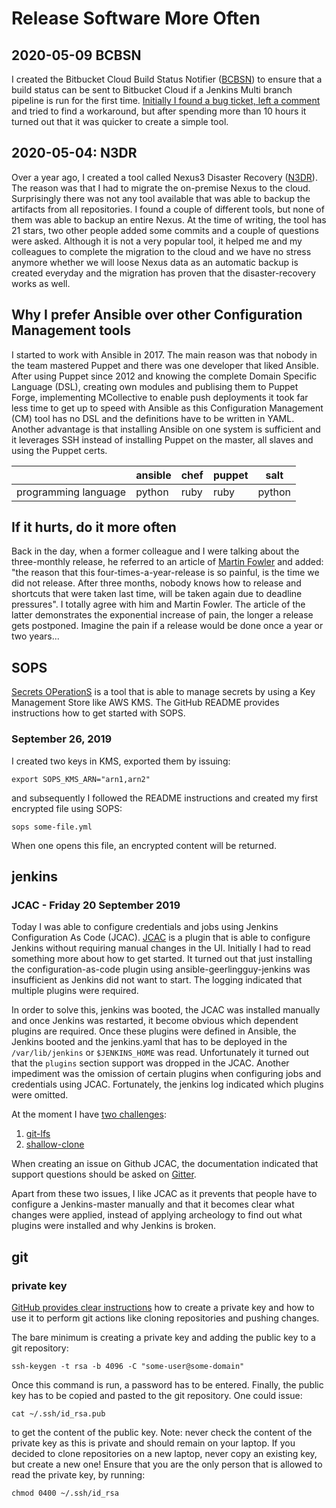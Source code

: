 # Release Software More Often

## 2020-05-09 BCBSN

I created the Bitbucket Cloud Build Status Notifier ([BCBSN](https://github.com/030/bcbsn)) to ensure that a build status can be sent to Bitbucket Cloud if a Jenkins Multi branch pipeline is run for the first time. [Initially I found a bug ticket, left a comment](https://issues.jenkins-ci.org/browse/JENKINS-40456) and tried to find a workaround, but after spending more than 10 hours it turned out that it was quicker to create a simple tool.

## 2020-05-04: N3DR

Over a year ago, I created a tool called Nexus3 Disaster Recovery ([N3DR](https://n3dr.releasesoftwaremoreoften.com/)). The reason was that I had to migrate the on-premise
Nexus to the cloud. Surprisingly there was not any tool available that was able to backup the artifacts from all repositories. I found a couple of different tools, but none of them was able to backup an entire Nexus. At the time of writing, the tool has 21 stars, two other people added some commits and a couple of questions were asked. Although it is not a very popular tool, it helped me and my colleagues to complete the migration to the cloud and we have no stress anymore whether we will loose Nexus data as an automatic backup is created everyday and the migration has proven that the disaster-recovery works as well.

## Why I prefer Ansible over other Configuration Management tools

I started to work with Ansible in 2017. The main reason was that nobody in the team mastered Puppet and there was one developer that liked Ansible. After using Puppet since 2012 and knowing the complete Domain Specific Language (DSL), creating own modules and publising them to Puppet Forge, implementing MCollective to enable push deployments it took far less time to get up to speed with Ansible as this Configuration Management (CM) tool has no DSL and the definitions have to be written in YAML. Another advantage is that installing Ansible on one system is sufficient and it leverages SSH instead of installing Puppet on the master, all slaves and using the Puppet certs.

|                      | ansible | chef | puppet | salt   |
|----------------------|---------|------|--------|--------|
| programming language | python  | ruby | ruby   | python |

## If it hurts, do it more often

Back in the day, when a former colleague and I were talking about the three-monthly release,
he referred to an article of [Martin Fowler](https://martinfowler.com/bliki/FrequencyReducesDifficulty.html)
and added: "the reason that this four-times-a-year-release is so painful, is the time we did not release.
After three months, nobody knows how to release and shortcuts that were taken last time, will be taken again
due to deadline pressures". I totally agree with him and Martin Fowler. The article of the latter demonstrates
the exponential increase of pain, the longer a release gets postponed. Imagine the pain if a release would be
done once a year or two years...

## SOPS

[Secrets OPerationS](https://github.com/mozilla/sops) is a tool that is able
to manage secrets by using a Key Management Store like AWS KMS. The GitHub
README provides instructions how to get started with SOPS.

### September 26, 2019

I created two keys in KMS, exported them by issuing:

```
export SOPS_KMS_ARN="arn1,arn2"
```

and subsequently I followed the README instructions and created my first
encrypted file using SOPS:

```
sops some-file.yml
```

When one opens this file, an encrypted content will be returned.

## jenkins

### JCAC - Friday 20 September 2019

Today I was able to configure credentials and jobs using Jenkins Configuration As Code (JCAC).
[JCAC](https://github.com/jenkinsci/configuration-as-code-plugin) is a plugin that is able to
configure Jenkins without requiring manual changes in the UI. Initially I had to read something
more about how to get started. It turned out that just installing the configuration-as-code
plugin using ansible-geerlingguy-jenkins was insufficient as Jenkins did not want to start.
The logging indicated that multiple plugins were required.

In order to solve this, jenkins was booted, the JCAC was installed manually and once Jenkins
was restarted, it become obvious which dependent plugins are required. Once these plugins were
defined in Ansible, the Jenkins booted and the jenkins.yaml that has to be deployed in the
`/var/lib/jenkins` or `$JENKINS_HOME` was read. Unfortunately it turned out that the `plugins`
section support was dropped in the JCAC. Another impediment was the omission of certain plugins
when configuring jobs and credentials using JCAC. Fortunately, the jenkins log indicated which
plugins were omitted.

At the moment I have
[two challenges](https://gitter.im/jenkinsci/configuration-as-code-plugin?at=5d87457c5ab9361694381b5d):

1. [git-lfs](https://devops.stackexchange.com/q/9225/210)
1. [shallow-clone](https://devops.stackexchange.com/q/9229/210)

When creating an issue on Github JCAC, the documentation indicated that support questions should be
asked on [Gitter](https://gitter.im/jenkinsci/configuration-as-code-plugin).

Apart from these two issues, I like JCAC as it prevents that people have to configure a
Jenkins-master manually and that it becomes clear what changes were applied, instead of applying
archeology to find out what plugins were installed and why Jenkins is broken.

## git

### private key

[GitHub provides clear instructions](https://help.github.com/en/github/authenticating-to-github/generating-a-new-ssh-key-and-adding-it-to-the-ssh-agent)
how to create a private key and how to use it to perform git actions like
cloning repositories and pushing changes.

The bare minimum is creating a private key and adding the public key to a git
repository:

```
ssh-keygen -t rsa -b 4096 -C "some-user@some-domain"
```

Once this command is run, a password has to be entered. Finally, the public
key has to be copied and pasted to the git repository. One could issue:

```
cat ~/.ssh/id_rsa.pub
```

to get the content of the public key. Note: never check the content of the
private key as this is private and should remain on your laptop. If you
decided to clone repositories on a new laptop, never copy an existing
key, but create a new one! Ensure that you are the only person that is
allowed to read the private key, by running:

```
chmod 0400 ~/.ssh/id_rsa
```
